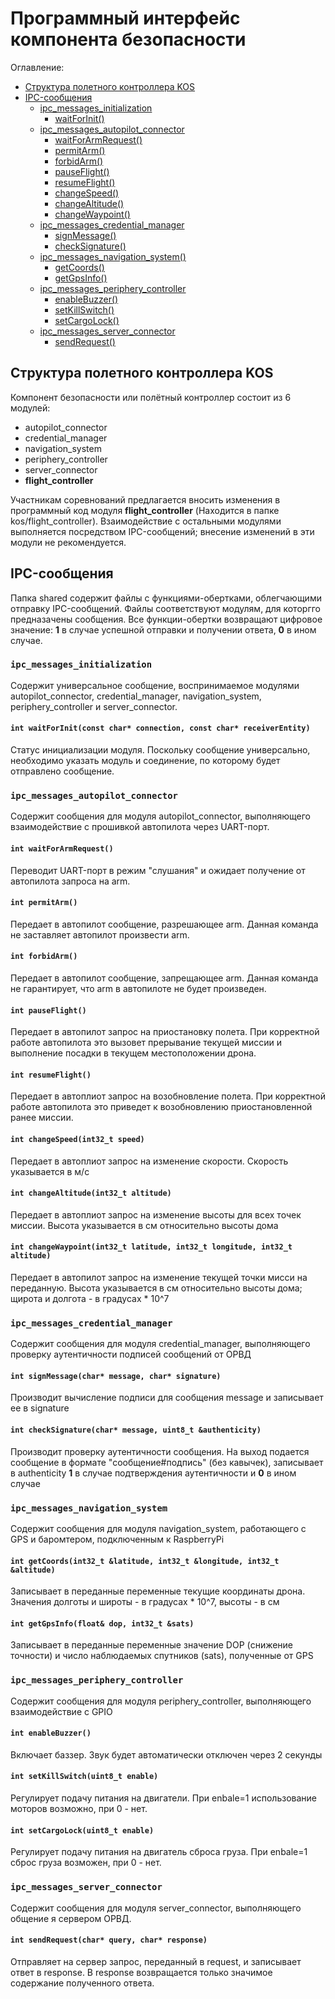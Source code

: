 # Программный интерфейс компонента безопасности

Оглавление:

- [Структура полетного контроллера KOS](#структура-полетного-контроллера-kos)
- [IPC-сообщения](#ipc-сообщения)
  - [ipc_messages_initialization](#ipc_messages_initialization)
    - [waitForInit()](#int-waitforinitconst-char-connection-const-char-receiverentity)
  - [ipc_messages_autopilot_connector](#ipc_messages_autopilot_connector)
    - [waitForArmRequest()](#int-waitforarmrequest)
    - [permitArm()](#int-permitarm)
    - [forbidArm()](#int-forbidarm)
    - [pauseFlight()](#int-pauseflight)
    - [resumeFlight()](#int-resumeflight)
    - [changeSpeed()](#int-changespeedint32_t-speed)
    - [changeAltitude()](#int-changealtitudeint32_t-altitude)
    - [changeWaypoint()](#int-changewaypointint32_t-latitude-int32_t-longitude-int32_t-altitude)
  - [ipc_messages_credential_manager](#ipc_messages_credential_manager)
    - [signMessage()](#int-signmessagechar-message-char-signature)
    - [checkSignature()](#int-checksignaturechar-message-uint8_t-authenticity)
  - [ipc_messages_navigation_system()](#ipc_messages_navigation_system)
    - [getCoords()](#int-getcoordsint32_t-latitude-int32_t-longitude-int32_t-altitude)
    - [getGpsInfo()](#int-getgpsinfofloat-dop-int32_t-sats)
  - [ipc_messages_periphery_controller](#ipc_messages_periphery_controller)
    - [enableBuzzer()](#int-enablebuzzer)
    - [setKillSwitch()](#int-setkillswitchuint8_t-enable)
    - [setCargoLock()](#int-setcargolockuint8_t-enable)
  - [ipc_messages_server_connector](#ipc_messages_server_connector)
    - [sendRequest()](#int-sendrequestchar-query-char-response)

## Структура полетного контроллера KOS

Компонент безопасности или полётный контроллер состоит из 6 модулей:

- autopilot_connector
- credential_manager
- navigation_system
- periphery_controller
- server_connector
- **flight_controller**

Участникам соревнований предлагается вносить изменения в программный код модуля **flight_controller** (Находится в папке kos/flight_controller). Взаимодействие с остальными модулями выполняется посредством IPC-сообщений; внесение изменений в эти модули не рекомендуется.

## IPC-сообщения

Папка shared содержит файлы с функциями-обертками, облегчающими отправку IPC-сообщений. Файлы соответствуют модулям, для которгго предназачены сообщения. Все функции-обертки возвращают цифровое значение: **1** в случае успешной отправки и получении ответа, **0**  в ином случае.

### `ipc_messages_initialization`

Содержит универсальное сообщение, воспринимаемое модулями autopilot_connector, credential_manager, navigation_system, periphery_controller и server_connector.

#### `int waitForInit(const char* connection, const char* receiverEntity)`

Статус инициализации модуля. Поскольку сообщение универсально, необходимо указать модуль и соединение, по которому будет отправлено сообщение.

### `ipc_messages_autopilot_connector`

Cодержит сообщения для модуля autopilot_connector, выполняющего взаимодействие с прошивкой автопилота через UART-порт.

#### `int waitForArmRequest()`

Переводит UART-порт в режим "слушания" и ожидает получение от автопилота запроса на arm.

#### `int permitArm()`

Передает в автопилот сообщение, разрешающее arm. Данная команда не заставляет автопилот произвести arm.

#### `int forbidArm()`

Передает в автопилот сообщение, запрещающее arm. Данная команда не гарантирует, что arm в автопилоте не будет произведен.

#### `int pauseFlight()`

Передает в автопилот запрос на приостановку полета. При корректной работе автопилота это вызовет прерывание текущей миссии и выполнение посадки в текущем местоположении дрона.

#### `int resumeFlight()`

Передает в автоплиот запрос на возобновление полета. При корректной работе автопилота это приведет к возобновлению приостановленной ранее миссии.

#### `int changeSpeed(int32_t speed)`

Передает в автоплиот запрос на изменение скорости. Скорость указывается в м/с

#### `int changeAltitude(int32_t altitude)`

Передает в автоплиот запрос на изменение высоты для всех точек миссии. Высота указывается в см относительно высоты дома

#### `int changeWaypoint(int32_t latitude, int32_t longitude, int32_t altitude)`

Передает в автопилот запрос на изменение текущей точки мисси на переданную. Высота указывается в см относительно высоты дома; щирота и долгота - в градусах \* 10^7

### `ipc_messages_credential_manager`

Содержит сообщения для модуля credential_manager, выполняющего проверку аутентичности подписей сообщений от ОРВД

#### `int signMessage(char* message, char* signature)`

Производит вычисление подписи для сообщения message и записывает ее в signature

#### `int checkSignature(char* message, uint8_t &authenticity)`

Производит проверку аутентичности сообщения. На выход подается сообщение в формате "сообщение#подпись" (без кавычек), записывает в authenticity **1** в случае подтверждения аутентичности и **0** в ином случае

### `ipc_messages_navigation_system`

Содержит сообщения для модуля navigation_system, работающего с GPS и баромтером, подключенным к RaspberryPi

#### `int getCoords(int32_t &latitude, int32_t &longitude, int32_t &altitude)`

Записывает в переданные переменные текущие координаты дрона. Значения долготы и широты - в градусах \* 10^7, высоты - в см

#### `int getGpsInfo(float& dop, int32_t &sats)`

Записывает в переданные переменные значение DOP (снижение точности) и число наблюдаемых спутников (sats), полученные от GPS

### `ipc_messages_periphery_controller`

Содержит сообщения для модуля periphery_controller, выполняющего взаимодействие с GPIO

#### `int enableBuzzer()`

Включает баззер. Звук будет автоматически отключен через 2 секунды

#### `int setKillSwitch(uint8_t enable)`

Регулирует подачу питания на двигатели. При enbale=1 использование моторов возможно, при 0 - нет.

#### `int setCargoLock(uint8_t enable)`

Регулирует подачу питания на двигатель сброса груза. При enbale=1 сброс груза возможен, при 0 - нет.

### `ipc_messages_server_connector`

Содержит сообщения для модуля server_connector, выполняющего общение я сервером ОРВД.

#### `int sendRequest(char* query, char* response)`

Отправляет на сервер запрос, переданный в request, и записывает ответ в response. В response возвращается только значимое содержание полученного ответа.
